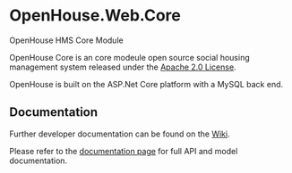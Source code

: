 # OpenHouse.Web.Core
OpenHouse HMS Core Module

OpenHouse Core is an core modeule open source social housing management system released under the [Apache 2.0 License](https://www.apache.org/licenses/LICENSE-2.0).

OpenHouse is built on the ASP.Net Core platform with a MySQL back end.

## Documentation

Further developer documentation can be found on the [Wiki](https://github.com/openhousedev/OpenHouse.Core.Web/wiki).

Please refer to the [documentation page](https://openhousedev.github.io/OpenHouse.Core.Web/api/) for full API and model documentation.
